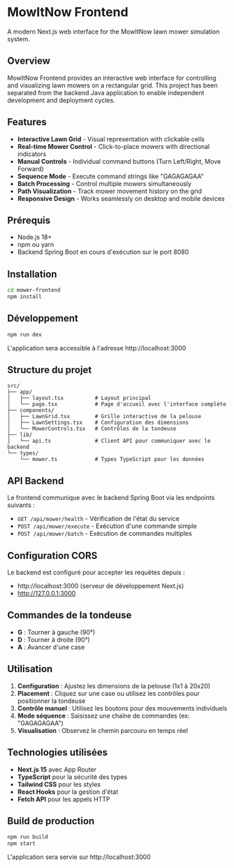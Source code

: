 # MowItNow Frontend

A modern Next.js web interface for the MowItNow lawn mower simulation system.

## Overview

MowItNow Frontend provides an interactive web interface for controlling and visualizing lawn mowers on a rectangular grid. This project has been separated from the backend Java application to enable independent development and deployment cycles.

## Features

- **Interactive Lawn Grid** - Visual representation with clickable cells
- **Real-time Mower Control** - Click-to-place mowers with directional indicators
- **Manual Controls** - Individual command buttons (Turn Left/Right, Move Forward)
- **Sequence Mode** - Execute command strings like "GAGAGAGAA"
- **Batch Processing** - Control multiple mowers simultaneously
- **Path Visualization** - Track mower movement history on the grid
- **Responsive Design** - Works seamlessly on desktop and mobile devices

## Prérequis

- Node.js 18+ 
- npm ou yarn
- Backend Spring Boot en cours d'exécution sur le port 8080

## Installation

```bash
cd mower-frontend
npm install
```

## Développement

```bash
npm run dev
```

L'application sera accessible à l'adresse http://localhost:3000

## Structure du projet

```
src/
├── app/
│   ├── layout.tsx          # Layout principal
│   └── page.tsx            # Page d'accueil avec l'interface complète
├── components/
│   ├── LawnGrid.tsx        # Grille interactive de la pelouse
│   ├── LawnSettings.tsx    # Configuration des dimensions
│   └── MowerControls.tsx   # Contrôles de la tondeuse
├── lib/
│   └── api.ts              # Client API pour communiquer avec le backend
└── types/
    └── mower.ts            # Types TypeScript pour les données
```

## API Backend

Le frontend communique avec le backend Spring Boot via les endpoints suivants :

- `GET /api/mower/health` - Vérification de l'état du service
- `POST /api/mower/execute` - Exécution d'une commande simple
- `POST /api/mower/batch` - Exécution de commandes multiples

## Configuration CORS

Le backend est configuré pour accepter les requêtes depuis :
- http://localhost:3000 (serveur de développement Next.js)
- http://127.0.0.1:3000

## Commandes de la tondeuse

- **G** : Tourner à gauche (90°)
- **D** : Tourner à droite (90°)  
- **A** : Avancer d'une case

## Utilisation

1. **Configuration** : Ajustez les dimensions de la pelouse (1x1 à 20x20)
2. **Placement** : Cliquez sur une case ou utilisez les contrôles pour positionner la tondeuse
3. **Contrôle manuel** : Utilisez les boutons pour des mouvements individuels
4. **Mode séquence** : Saisissez une chaîne de commandes (ex: "GAGAGAGAA")
5. **Visualisation** : Observez le chemin parcouru en temps réel

## Technologies utilisées

- **Next.js 15** avec App Router
- **TypeScript** pour la sécurité des types
- **Tailwind CSS** pour les styles
- **React Hooks** pour la gestion d'état
- **Fetch API** pour les appels HTTP

## Build de production

```bash
npm run build
npm start
```

L'application sera servie sur http://localhost:3000
